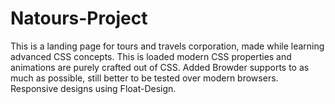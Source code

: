# Natours-Project
This is a landing page for tours and travels corporation, made while learning advanced CSS concepts. This is loaded modern CSS properties and animations are purely crafted out of CSS. Added Browder supports to as much as possible, still better to be tested over modern browsers. Responsive designs using Float-Design.
